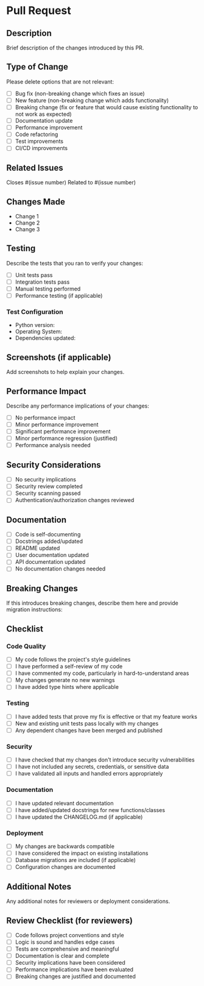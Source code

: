 # Pull Request

## Description

Brief description of the changes introduced by this PR.

## Type of Change

Please delete options that are not relevant:

- [ ] Bug fix (non-breaking change which fixes an issue)
- [ ] New feature (non-breaking change which adds functionality)
- [ ] Breaking change (fix or feature that would cause existing functionality to not work as expected)
- [ ] Documentation update
- [ ] Performance improvement
- [ ] Code refactoring
- [ ] Test improvements
- [ ] CI/CD improvements

## Related Issues

Closes #(issue number)
Related to #(issue number)

## Changes Made

- Change 1
- Change 2
- Change 3

## Testing

Describe the tests that you ran to verify your changes:

- [ ] Unit tests pass
- [ ] Integration tests pass
- [ ] Manual testing performed
- [ ] Performance testing (if applicable)

### Test Configuration

- Python version:
- Operating System:
- Dependencies updated:

## Screenshots (if applicable)

Add screenshots to help explain your changes.

## Performance Impact

Describe any performance implications of your changes:

- [ ] No performance impact
- [ ] Minor performance improvement
- [ ] Significant performance improvement
- [ ] Minor performance regression (justified)
- [ ] Performance analysis needed

## Security Considerations

- [ ] No security implications
- [ ] Security review completed
- [ ] Security scanning passed
- [ ] Authentication/authorization changes reviewed

## Documentation

- [ ] Code is self-documenting
- [ ] Docstrings added/updated
- [ ] README updated
- [ ] User documentation updated
- [ ] API documentation updated
- [ ] No documentation changes needed

## Breaking Changes

If this introduces breaking changes, describe them here and provide migration instructions:

## Checklist

### Code Quality
- [ ] My code follows the project's style guidelines
- [ ] I have performed a self-review of my code
- [ ] I have commented my code, particularly in hard-to-understand areas
- [ ] My changes generate no new warnings
- [ ] I have added type hints where applicable

### Testing
- [ ] I have added tests that prove my fix is effective or that my feature works
- [ ] New and existing unit tests pass locally with my changes
- [ ] Any dependent changes have been merged and published

### Security
- [ ] I have checked that my changes don't introduce security vulnerabilities
- [ ] I have not included any secrets, credentials, or sensitive data
- [ ] I have validated all inputs and handled errors appropriately

### Documentation
- [ ] I have updated relevant documentation
- [ ] I have added/updated docstrings for new functions/classes
- [ ] I have updated the CHANGELOG.md (if applicable)

### Deployment
- [ ] My changes are backwards compatible
- [ ] I have considered the impact on existing installations
- [ ] Database migrations are included (if applicable)
- [ ] Configuration changes are documented

## Additional Notes

Any additional notes for reviewers or deployment considerations.

## Review Checklist (for reviewers)

- [ ] Code follows project conventions and style
- [ ] Logic is sound and handles edge cases
- [ ] Tests are comprehensive and meaningful
- [ ] Documentation is clear and complete
- [ ] Security implications have been considered
- [ ] Performance implications have been evaluated
- [ ] Breaking changes are justified and documented